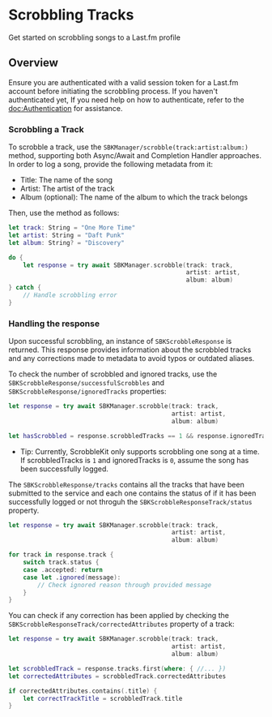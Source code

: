 # Scrobbling Tracks

Get started on scrobbling songs to a Last.fm profile

## Overview

Ensure you are authenticated with a valid session token for a Last.fm account before initiating the scrobbling process. If you haven't authenticated yet, If you need help on how to authenticate, refer to the <doc:Authentication> for assistance.

### Scrobbling a Track

To scrobble a track, use the ``SBKManager/scrobble(track:artist:album:)`` method, supporting both Async/Await and Completion Handler approaches. In order to log a song, provide the following metadata from it:

- Title: The name of the song
- Artist: The artist of the track
- 	Album (optional): The name of the album to which the track belongs

Then, use the method as follows:

```swift
let track: String = "One More Time"
let artist: String = "Daft Punk"
let album: String? = "Discovery"

do {
    let response = try await SBKManager.scrobble(track: track,
                                                 artist: artist,
                                                 album: album)
} catch {
    // Handle scrobbling error
}
```

### Handling the response

Upon successful scrobbling, an instance of ``SBKScrobbleResponse`` is returned. This response provides information about the scrobbled tracks and any corrections made to metadata to avoid typos or outdated aliases.

To check the number of scrobbled and ignored tracks, use the ``SBKScrobbleResponse/successfulScrobbles`` and ``SBKScrobbleResponse/ignoredTracks`` properties:

```swift
let response = try await SBKManager.scrobble(track: track,
                                             artist: artist,
                                             album: album)

let hasScrobbled = response.scrobbledTracks == 1 && response.ignoredTracks == 0
```

- Tip: Currently, ScrobbleKit only supports scrobbling one song at a time. If scrobbledTracks is `1` and ignoredTracks is `0`, assume the song has been successfully logged.

The ``SBKScrobbleResponse/tracks`` contains all the tracks that have been submitted to the service and each one contains the status of if it has been successfully logged or not throguh the ``SBKScrobbleResponseTrack/status`` property.

```swift
let response = try await SBKManager.scrobble(track: track,
                                             artist: artist,
                                             album: album)

for track in response.track {
    switch track.status {
    case .accepted: return
    case let .ignored(message):
        // Check ignored reason through provided message
    }
}

```

You can check if any correction has been applied by checking the ``SBKScrobbleResponseTrack/correctedAttributes`` property of a track:

```swift
let response = try await SBKManager.scrobble(track: track,
                                             artist: artist,
                                             album: album)

let scrobbledTrack = response.tracks.first(where: { //... })
let correctedAttributes = scrobbledTrack.correctedAttributes

if correctedAttributes.contains(.title) {
    let correctTrackTitle = scrobbledTrack.title
}
```
